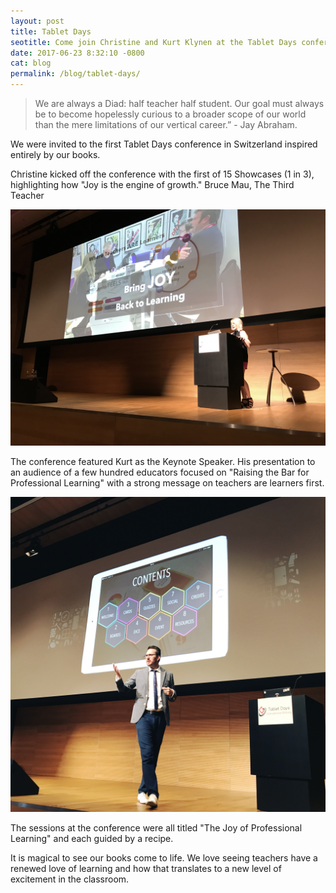 ```yaml
---
layout: post
title: Tablet Days
seotitle: Come join Christine and Kurt Klynen at the Tablet Days conference and hear about the Joy of Professional Learning.
date: 2017-06-23 8:32:10 -0800
cat: blog
permalink: /blog/tablet-days/
---
```


> We are always a Diad: half teacher half student. Our goal must always be to become hopelessly curious to a broader scope of our world than the mere limitations of our vertical career.” - Jay Abraham.

We were invited to the first Tablet Days conference in Switzerland inspired entirely by our books. 

Christine kicked off the conference with the first of 15 Showcases (1 in 3), highlighting how "Joy is the engine of growth." Bruce Mau, The Third Teacher

<img src="/img/Christine2 1in3.JPG" alt="Christine Klynen">
        
The conference featured Kurt as the Keynote Speaker. His presentation to an audience of a few hundred educators focused on "Raising the Bar for Professional Learning" with a strong message on teachers are learners first.

<img src="/img/KurtKlynenTD1.JPG" alt="Kurt Klynen">  

The sessions at the conference were all titled "The Joy of Professional Learning" and each guided by a recipe.

It is magical to see our books come to life. We love seeing teachers have a renewed love of learning and how that translates to a new level of excitement in the classroom. 
